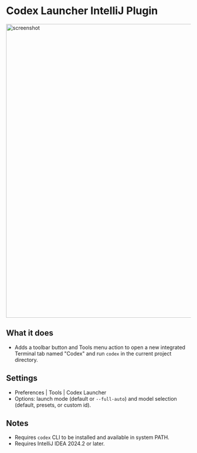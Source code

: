 # Codex Launcher IntelliJ Plugin
<img width="800" alt="screenshot" src="https://github.com/user-attachments/assets/123b53fe-8065-42db-8fcc-89b7f999eb8e" />

## What it does
- Adds a toolbar button and Tools menu action to open a new integrated Terminal tab named "Codex" and run `codex` in the current project directory.

## Settings
- Preferences | Tools | Codex Launcher
- Options: launch mode (default or `--full-auto`) and model selection (default, presets, or custom id).

## Notes
- Requires `codex` CLI to be installed and available in system PATH.
- Requires IntelliJ IDEA 2024.2 or later.
